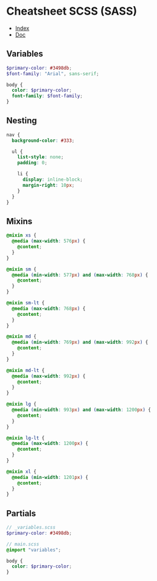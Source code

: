 # Cheatsheet SCSS (SASS)

- [Index](/Readme.md)
- [Doc](https://sass-lang.com/)

## Variables

```scss
$primary-color: #3498db;
$font-family: "Arial", sans-serif;

body {
  color: $primary-color;
  font-family: $font-family;
}
```

## Nesting

```scss
nav {
  background-color: #333;

  ul {
    list-style: none;
    padding: 0;

    li {
      display: inline-block;
      margin-right: 10px;
    }
  }
}
```

## Mixins

```scss
@mixin xs {
  @media (max-width: 576px) {
    @content;
  }
}

@mixin sm {
  @media (min-width: 577px) and (max-width: 768px) {
    @content;
  }
}

@mixin sm-lt {
  @media (max-width: 768px) {
    @content;
  }
}

@mixin md {
  @media (min-width: 769px) and (max-width: 992px) {
    @content;
  }
}

@mixin md-lt {
  @media (max-width: 992px) {
    @content;
  }
}

@mixin lg {
  @media (min-width: 993px) and (max-width: 1200px) {
    @content;
  }
}

@mixin lg-lt {
  @media (max-width: 1200px) {
    @content;
  }
}

@mixin xl {
  @media (min-width: 1201px) {
    @content;
  }
}
```

## Partials

```scss
// _variables.scss
$primary-color: #3498db;

// main.scss
@import "variables";

body {
  color: $primary-color;
}
```
